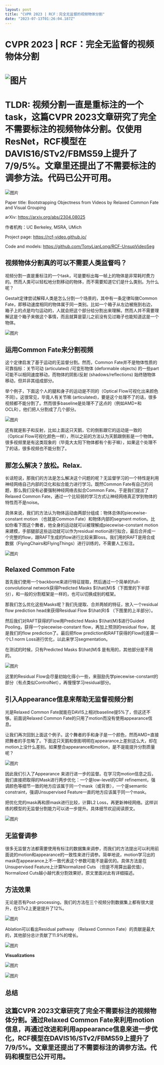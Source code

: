 ```yaml
---
layout: post
title: "CVPR 2023 | RCF：完全无监督的视频物体分割"
date: "2023-07-13T01:26:04.187Z"
---
```

CVPR 2023 | RCF：完全无监督的视频物体分割
============================

![图片](https://mmbiz.qpic.cn/sz_mmbiz_png/yNnalkXE7oWOEJgiblCmsgNydRAibzERGN1HtIPJs2JROQyFbOiaaddBicxXtH1fXy5v9OaZQ8peibicg78HMbuDSeWQ/640?wx_fmt=png&wxfrom=13)  
=================================================================================================================================================================

TLDR: 视频分割一直是重标注的一个task，这篇CVPR 2023文章研究了完全不需要标注的视频物体分割。仅使用ResNet，RCF模型在DAVIS16/STv2/FBMS59上提升了7/9/5%。文章里还提出了不需要标注的调参方法。代码已公开可用。
===============================================================================================================================

![图片](https://mmbiz.qpic.cn/sz_mmbiz_png/yNnalkXE7oWOEJgiblCmsgNydRAibzERGNzicI5qvYbv7mV1hhuWt6gzA2ZNm3lOvRuPEkyDrwevd3AsUbH1wrdHA/640?wx_fmt=png&wxfrom=5&wx_lazy=1&wx_co=1)

Paper title: Bootstrapping Objectness from Videos by Relaxed Common Fate and Visual Grouping

arXiv: https://arxiv.org/abs/2304.08025

作者机构：UC Berkeley, MSRA, UMich

Project page: https://rcf-video.github.io/

Code and models: https://github.com/TonyLianLong/RCF-UnsupVideoSeg

**视频物体分割真的可以不需要人类监督吗？** 
------------------------

视频分割一直是重标注的一个task，可是要标出每一帧上的物体是非常耗时费力的。然而人类可以轻松地分割移动的物体，而不需要知道它们是什么类别。为什么呢？

Gestalt定律尝试解释人类是怎么分割一个场景的，其中有一条定律叫做Common Fate，即移动速度相同的物体属于同一类别。比如一个箱子从左边被拖到右边，箱子上的点是均匀运动的，人就会把这个部分给分割出来理解。然而人并不需要理解这是个箱子来做这个事情，而且就算是婴儿之前没有见过箱子也能知道这是一个物体。

![图片](https://mmbiz.qpic.cn/sz_mmbiz_png/yNnalkXE7oWOEJgiblCmsgNydRAibzERGNpjG2Yaym8Rp2DWSpSW9bTGiassPp4nuV6wF3XIwibHrH8NeniaW1axqaA/640?wx_fmt=png&wxfrom=5&wx_lazy=1&wx_co=1)

**运用Common Fate来分割视频**
----------------------

这个定律启发了基于运动的无监督分割。然而，Common Fate并不是物体性质的可靠指标：关节可动 (articulated) /可变形物体 (deformable objects) 的一些part可能不以相同速度移动，而物体的阴影/反射 (shadows/reflections) 始终随物体移动，但并非其组成部分。

举个例子，下面这个人的腿和身子的运动是不同的（Optical Flow可视化出来颜色不同）。这很常见，毕竟人有关节嘛 (articulated)，要是这个处理不了的话，很多视频都不能分割了。然而很多baseline是处理不了这点的（例如AMD+和OCLR），他们把人分割成了几个部分。

![图片](https://mmbiz.qpic.cn/sz_mmbiz_png/yNnalkXE7oWOEJgiblCmsgNydRAibzERGN6kFAMyRSsTycT6FZ59ESeCBw9Vk7jVjyvglohNdU4A4nhJ3JlgLAKg/640?wx_fmt=png&wxfrom=5&wx_lazy=1&wx_co=1)

还有就是影子和反射，比如上面这只天鹅，它的倒影跟它的运动是一致的（Optical Flow可视化颜色一样），所以之前的方法认为天鹅跟倒影是一个物体。很多视频里是有这类现象的（毕竟大太阳下物体都有个影子嘛），如果这个处理不了的话，很多视频也不能分割了。    

**那怎么解决？放松。Relax.**   
----------------------

长话短说，那我们的方法是怎么解决这个问题的呢？无监督学习的一个特性是利用神经网络自己内部的泛化和拟合能力进行学习。既然Common Fate有自己的问题，那么我们没有必要强制神经网络去拟合Common Fate。于是我们提出了Relaxed Common Fate，通过一个比较弱的学习方式让神经网络真正学到物体的特性而不是noise。

具体来说，我们的方法认为物体运动由两部分组成：物体总体的piecewise-constant motion （也就是Common Fate）和物体内部的segment motion。比如你看下图这个舞者，他全身的运动就可以被理解成piecewise-constant motion来建模，手部腿部这些运动就可以作为residual motion进行拟合，最后合并成一个完整的flow，跟RAFT生成的flow进行比较来算loss。我们用的RAFT是用合成数据（FlyingChairs和FlyingThings）进行训练的，不需要人工标注。

![图片](https://mmbiz.qpic.cn/sz_mmbiz_png/yNnalkXE7oWOEJgiblCmsgNydRAibzERGNicXnHVfBmxLcy0cMXBZfsaGLNCVUyHXutcVsUUdiasGNWskvhYqca1OQ/640?wx_fmt=png&wxfrom=5&wx_lazy=1&wx_co=1)

**Relaxed Common Fate**   
--------------------------

首先我们使用一个backbone来进行特征提取，然后通过一个简单的full-convolutional network获得Predicted Masks $\\hat{M}$（下图里的下半部分），和一般的分割框架是一样的，也可以切换成别的框架。

那我们怎么优化这些Masks呢？我们先提取、合并两帧的特征，放入一个residual flow prediction head来获得Residual Flow $\\hat{R}$ （下图里的上半部分）。  

然后我们对RAFT获得的Flow用Predicted Masks $\\hat{M}$进行Guided Pooling，获得一个piecewise-constant flow，再加上预测的residual flow，就是我们的flow prediction了。最后把flow prediction和RAFT获得的Flow的差算一个L1 norm Loss进行优化，以此来学习segmentation。

在测试的时候，只有Predicted Masks $\\hat{M}$ 是有用的，其他部分是不用的。  

![图片](https://mmbiz.qpic.cn/sz_mmbiz_png/yNnalkXE7oWOEJgiblCmsgNydRAibzERGN0GU5nAlgR2bRBQUvgziaKOtWSBn9hEpO9TOJ1Sicw8Xia0DXP8nq8fveg/640?wx_fmt=png&wxfrom=5&wx_lazy=1&wx_co=1)

这里的Residual Flow会尽量初始化得小一些，来鼓励先学piecewise-constant的部分（有点类似ControlNet），再慢慢学习residual部分。     

**引入Appearance信息来帮助无监督视频分割**  
------------------------------

光是Relaxed Common Fate就能在DAVIS上相对baseline提5%了，但这还不够。前面说Relaxed Common Fate的只用了motion而没有使用appearance信息。

让我们再次回到上面这个例子。这个舞者的手和身子是一个颜色，然而AMD+直接把舞者的手忽略了。下面这只天鹅和倒影明明在appearance上差别这么大，却在motion上没什么差别。如果整合appearance和motion，是不是能提升分割质量呢？

![图片](https://mmbiz.qpic.cn/sz_mmbiz_png/yNnalkXE7oWOEJgiblCmsgNydRAibzERGNZfAEUxuOwjPBsrVNq6syNwVOjHhuUsRaoV1iazjEPPSzBLGAByyC3nw/640?wx_fmt=png&wxfrom=5&wx_lazy=1&wx_co=1)

因此我们引入了Appearance 来进行进一步的监督。在学习完motion信息之后，我们直接把取得的Mask进行两步优化：一个是low-level的CRF refinement，强调颜色等细节一致的地方应该属于同一个mask（或背景），一个是semantic constraint，强调Unsupervised Feature一直的地方应该属于同一个mask。

把优化完的mask再和原mask进行比较，计算L2 Loss，再更新神经网络。这样训练的模型的无监督分割能力可以进一步提升。具体细节欢迎阅读原文。

![图片](https://mmbiz.qpic.cn/sz_mmbiz_png/yNnalkXE7oWOEJgiblCmsgNydRAibzERGNsAqbMM3qTRmqFCQ870XFBknZy8d6AicmA8yp7meIn20N8L27zBgGYXA/640?wx_fmt=png&wxfrom=5&wx_lazy=1&wx_co=1)

**无监督调参**
---------

很多无监督方法都需要使用有标注的数据集来调参，而我们的方法提出可以利用前面说的motion和appearance的一致性来进行调参。简单地说，motion学习出的mask在appearance上不一致代表这个参数可能不是最优的。具体方法是在Unsupervised Feature上计算Normalized Cuts （但是不用算出最优值），Normalized Cuts越小越代表分割效果好。原文里面对此有详细描述。

**方法效果**   
-----------

无论是否有Post-processing，我们的方法在三个视频分割数据集上都有很大提升，在STv2上更是提升了12%。

![图片](https://img2023.cnblogs.com/blog/1522410/202307/1522410-20230713084126498-1434914882.png)

Ablation可以看出Residual pathway （Relaxed Common Fate）的贡献是最大的，其他部分总计贡献了11.9%的增长。

![图片](https://mmbiz.qpic.cn/sz_mmbiz_png/yNnalkXE7oWOEJgiblCmsgNydRAibzERGNUfjnlwc5qUENiaKPEfsU0xJsSTLSeiasdJw9AXcbbTpfDxaKIsxiaO9Xg/640?wx_fmt=png&wxfrom=5&wx_lazy=1&wx_co=1)

**Visualizations**

![图片](https://mmbiz.qpic.cn/sz_mmbiz_png/yNnalkXE7oWOEJgiblCmsgNydRAibzERGNxIoh5lEypYCj0jP8xtO5qRZCfIYpGlbEmKepQmZ4HbzjXrhP2W9vxg/640?wx_fmt=png&wxfrom=5&wx_lazy=1&wx_co=1)

![图片](https://mmbiz.qpic.cn/sz_mmbiz_png/yNnalkXE7oWOEJgiblCmsgNydRAibzERGNuEfz81qjs7snacYRafWNMQkGOtBvKaqmkWBQQibTsCFCNyicojibicyozQ/640?wx_fmt=png&wxfrom=5&wx_lazy=1&wx_co=1)

**总结**
------

这篇CVPR 2023文章研究了完全不需要标注的视频物体分割。通过Relaxed Common Fate来利用motion信息，再通过改进和利用appearance信息来进一步优化，RCF模型在DAVIS16/STv2/FBMS59上提升了7/9/5%。文章里还提出了不需要标注的调参方法。代码和模型已公开可用。
------------------------------------------------------------------------------------------------------------------------------------------------------------
